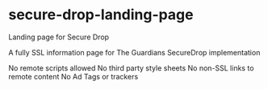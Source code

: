 # secure-drop-landing-page
Landing page for Secure Drop

A fully SSL information page for The Guardians SecureDrop implementation

No remote scripts allowed
No third party style sheets
No non-SSL links to remote content
No Ad Tags or trackers
